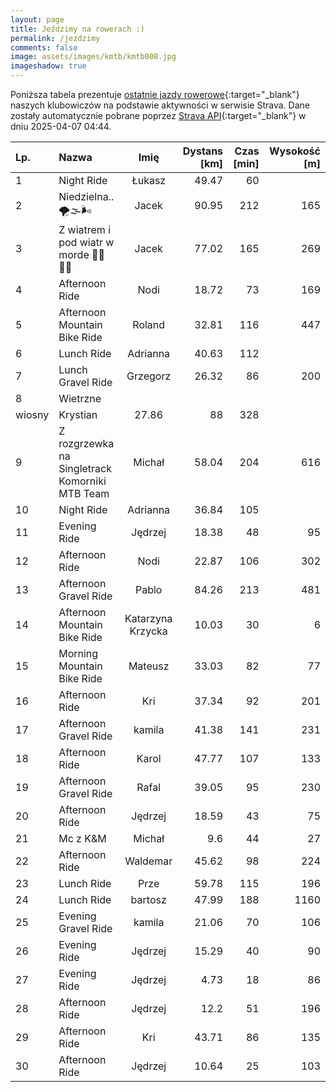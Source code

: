 ```yaml
---
layout: page
title: Jeździmy na rowerach :)
permalink: /jezdzimy
comments: false
image: assets/images/kmtb/kmtb008.jpg
imageshadow: true
---
```


Poniższa tabela prezentuje [ostatnie jazdy rowerowe](https://www.strava.com/clubs/336381){:target="_blank"} naszych klubowiczów na podstawie aktywności w serwisie Strava. Dane zostały automatycznie pobrane poprzez [Strava API](https://developers.strava.com/docs/reference/#api-Clubs-getClubActivitiesById){:target="_blank"} w dniu 2025-04-07 04:44.

Lp. | Nazwa | Imię | Dystans [km] | Czas [min] | Wysokość [m]
:--- | :--- | :---: | ---: | ---: | ---:
1|Night Ride|Łukasz|49.47|60|
2|Niedzielna..🌪🌫🌬|Jacek|90.95|212|165
3|Z wiatrem i pod wiatr w morde 🥵🏁🚴‍♂️|Jacek|77.02|165|269
4|Afternoon Ride|Nodi|18.72|73|169
5|Afternoon Mountain Bike Ride|Roland|32.81|116|447
6|Lunch Ride|Adrianna|40.63|112|
7|Lunch Gravel Ride|Grzegorz|26.32|86|200
8|Wietrzne 
 wiosny|Krystian|27.86|88|328
9|Z rozgrzewka na Singletrack Komorniki MTB Team|Michał|58.04|204|616
10|Night Ride|Adrianna|36.84|105|
11|Evening Ride|Jędrzej|18.38|48|95
12|Afternoon Ride|Nodi|22.87|106|302
13|Afternoon Gravel Ride|Pablo|84.26|213|481
14|Afternoon Mountain Bike Ride|Katarzyna Krzycka|10.03|30|6
15|Morning Mountain Bike Ride|Mateusz|33.03|82|77
16|Afternoon Ride|Kri|37.34|92|201
17|Afternoon Gravel Ride|kamila|41.38|141|231
18|Afternoon Ride|Karol|47.77|107|133
19|Afternoon Gravel Ride|Rafal|39.05|95|230
20|Afternoon Ride|Jędrzej|18.59|43|75
21|Mc z K&M|Michał|9.6|44|27
22|Afternoon Ride|Waldemar|45.62|98|224
23|Lunch Ride|Prze|59.78|115|196
24|Lunch Ride|bartosz|47.99|188|1160
25|Evening Gravel Ride|kamila|21.06|70|106
26|Evening Ride|Jędrzej|15.29|40|90
27|Evening Ride|Jędrzej|4.73|18|86
28|Afternoon Ride|Jędrzej|12.2|51|196
29|Afternoon Ride|Kri|43.71|86|135
30|Afternoon Ride|Jędrzej|10.64|25|103
